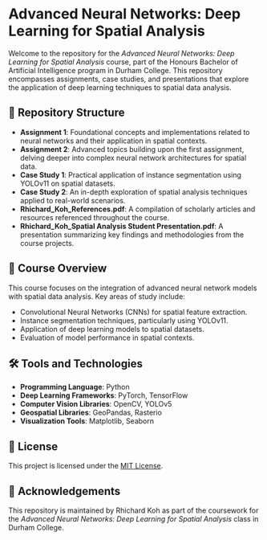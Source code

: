 
# Advanced Neural Networks: Deep Learning for Spatial Analysis

Welcome to the repository for the *Advanced Neural Networks: Deep Learning for Spatial Analysis* course, part of the Honours Bachelor of Artificial Intelligence program in Durham College. This repository encompasses assignments, case studies, and presentations that explore the application of deep learning techniques to spatial data analysis.

## 📁 Repository Structure

- **Assignment 1**: Foundational concepts and implementations related to neural networks and their application in spatial contexts.
- **Assignment 2**: Advanced topics building upon the first assignment, delving deeper into complex neural network architectures for spatial data.
- **Case Study 1**: Practical application of instance segmentation using YOLOv11 on spatial datasets.
- **Case Study 2**: An in-depth exploration of spatial analysis techniques applied to real-world scenarios.
- **Rhichard_Koh_References.pdf**: A compilation of scholarly articles and resources referenced throughout the course.
- **Rhichard_Koh_Spatial Analysis Student Presentation.pdf**: A presentation summarizing key findings and methodologies from the course projects.

## 🧠 Course Overview

This course focuses on the integration of advanced neural network models with spatial data analysis. Key areas of study include:

- Convolutional Neural Networks (CNNs) for spatial feature extraction.
- Instance segmentation techniques, particularly using YOLOv11.
- Application of deep learning models to spatial datasets.
- Evaluation of model performance in spatial contexts.

## 🛠️ Tools and Technologies

- **Programming Language**: Python
- **Deep Learning Frameworks**: PyTorch, TensorFlow
- **Computer Vision Libraries**: OpenCV, YOLOv5
- **Geospatial Libraries**: GeoPandas, Rasterio
- **Visualization Tools**: Matplotlib, Seaborn

## 📄 License

This project is licensed under the [MIT License](LICENSE).

## 🤝 Acknowledgements

This repository is maintained by Rhichard Koh as part of the coursework for the *Advanced Neural Networks: Deep Learning for Spatial Analysis* class in Durham College.
